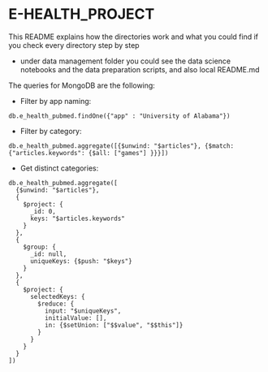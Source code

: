 # E-HEALTH_PROJECT

This README explains how the directories work and what you could find if you check every directory step by step

 * under data management folder you could see the data science notebooks and the data preparation scripts, and also local README.md

The queries for MongoDB are the following:
 * Filter by app naming:
  ```
  db.e_health_pubmed.findOne({"app" : "University of Alabama"})
  ```
 * Filter by category:
  ```
  db.e_health_pubmed.aggregate([{$unwind: "$articles"}, {$match: {"articles.keywords": {$all: ["games"] }}}])
  ```
 * Get distinct categories:
  ```
  db.e_health_pubmed.aggregate([
    {$unwind: "$articles"},
    {
      $project: {
        _id: 0,
        keys: "$articles.keywords"
      }
    },
    {
      $group: {
        _id: null,
        uniqueKeys: {$push: "$keys"}
      }
    },
    {
      $project: {
        selectedKeys: {
          $reduce: {
            input: "$uniqueKeys",
            initialValue: [],
            in: {$setUnion: ["$$value", "$$this"]}
          }
        }
      }
    }
  ])
  ```
